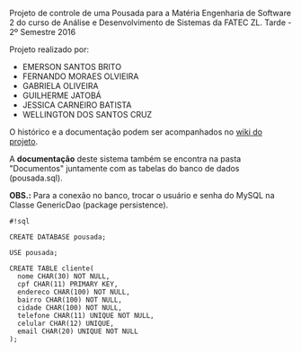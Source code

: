 Projeto de controle de uma Pousada para a Matéria Engenharia de Software 2 
do curso de Análise e Desenvolvimento de Sistemas da FATEC ZL. 
Tarde - 2º Semestre 2016

Projeto realizado por:

- EMERSON SANTOS BRITO
- FERNANDO MORAES OLVIEIRA
- GABRIELA OLIVEIRA
- GUILHERME JATOBÁ
- JESSICA CARNEIRO BATISTA
- WELLINGTON DOS SANTOS CRUZ

O histórico e a documentação podem ser acompanhados no [wiki do projeto](https://bitbucket.org/jaegers/pousada/wiki/).

A **documentação** deste sistema também se encontra na pasta "Documentos" juntamente com as tabelas do banco de dados (pousada.sql).

**OBS.:** Para a conexão no banco, trocar o usuário e senha do MySQL 
na Classe GenericDao (package persistence).



```
#!sql

CREATE DATABASE pousada;

USE pousada;

CREATE TABLE cliente(
  nome CHAR(30) NOT NULL,
  cpf CHAR(11) PRIMARY KEY,
  endereco CHAR(100) NOT NULL,
  bairro CHAR(100) NOT NULL,
  cidade CHAR(100) NOT NULL,
  telefone CHAR(11) UNIQUE NOT NULL,
  celular CHAR(12) UNIQUE,
  email CHAR(20) UNIQUE NOT NULL
);
```